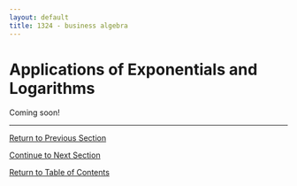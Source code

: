 ```yaml
---
layout: default
title: 1324 - business algebra
---
```


Applications of Exponentials and Logarithms
===

Coming soon!

---

[Return to Previous Section](2-3-exp-and-log-equations.html)

[Continue to Next Section](3-1-simple-interest.html)

[Return to Table of Contents](00-index.html)